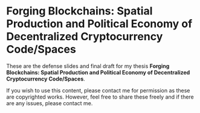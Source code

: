 # Forging Blockchains: Spatial Production and Political Economy of Decentralized Cryptocurrency Code/Spaces

These are the defense slides and final draft for my thesis **Forging Blockchains: Spatial Production and Political Economy of Decentralized Cryptocurrency Code/Spaces**.

If you wish to use this content, please contact me for permission as these are copyrighted works. However, feel free to share these freely and if there are any issues, please contact me.


